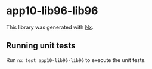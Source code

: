 # app10-lib96-lib96

This library was generated with [Nx](https://nx.dev).

## Running unit tests

Run `nx test app10-lib96-lib96` to execute the unit tests.
